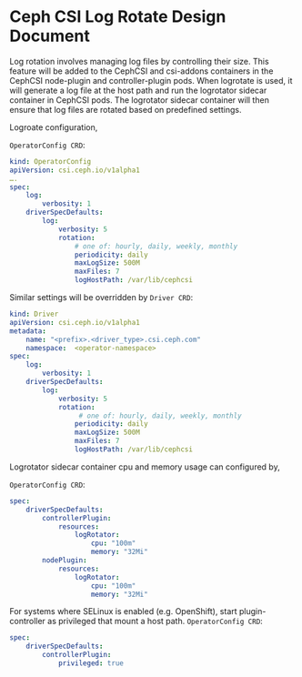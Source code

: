 # Ceph CSI Log Rotate Design Document

Log rotation involves managing log files by controlling their size. This feature will be added to the CephCSI and csi-addons containers in the CephCSI node-plugin and controller-plugin pods. When logrotate is used, it will generate a log file at the host path and run the logrotator sidecar container in CephCSI pods. The logrotator sidecar container will then ensure that log files are rotated based on predefined settings.

Logroate configuration,

`OperatorConfig CRD`:

```yaml
kind: OperatorConfig 
apiVersion: csi.ceph.io/v1alpha1
….
spec: 
    log:
        verbosity: 1 
    driverSpecDefaults:
        log:
            verbosity: 5
            rotation:
                # one of: hourly, daily, weekly, monthly
                periodicity: daily
                maxLogSize: 500M 
                maxFiles: 7
                logHostPath: /var/lib/cephcsi 
```

Similar settings will be overridden by `Driver CRD`:

```yaml
kind: Driver 
apiVersion: csi.ceph.io/v1alpha1 
metadata: 
    name: "<prefix>.<driver_type>.csi.ceph.com" 
    namespace:  <operator-namespace> 
spec: 
    log:
        verbosity: 1 
    driverSpecDefaults:
        log: 
            verbosity: 5
            rotation:
                 # one of: hourly, daily, weekly, monthly
                periodicity: daily
                maxLogSize: 500M 
                maxFiles: 7
                logHostPath: /var/lib/cephcsi 
```

Logrotator sidecar container cpu and memory usage can configured by,

`OperatorConfig CRD`:
```yaml
spec:
    driverSpecDefaults:
        controllerPlugin:
            resources:
                logRotator:
                    cpu: "100m"
                    memory: "32Mi"
        nodePlugin:
            resources:
                logRotator:
                    cpu: "100m"
                    memory: "32Mi"                          
```

For systems where SELinux is enabled (e.g. OpenShift), start plugin-controller as privileged that mount a host path.
`OperatorConfig CRD`:
```yaml
spec:
    driverSpecDefaults:
        controllerPlugin:
            privileged: true
```
